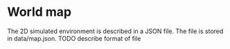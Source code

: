 
World map
=========

The 2D simulated environment is described in a JSON file. The file is
stored in data/map.json.
TODO describe format of file


